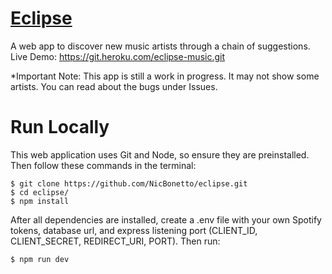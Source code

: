 # [Eclipse](https://git.heroku.com/eclipse-music.git)
A web app to discover new music artists through a chain of suggestions.
Live Demo: https://git.heroku.com/eclipse-music.git

*Important Note: This app is still a work in progress. It may not show some artists. You can read about the bugs under Issues.

# Run Locally
This web application uses Git and Node, so ensure they are preinstalled. Then follow these commands in the terminal:
```
$ git clone https://github.com/NicBonetto/eclipse.git
$ cd eclipse/
$ npm install
```
After all dependencies are installed, create a .env file with your own Spotify tokens, database url, and express listening port (CLIENT_ID, CLIENT_SECRET, REDIRECT_URI, PORT). Then run:
```
$ npm run dev
```

